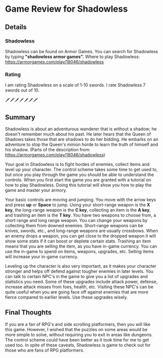 # Game Review for Shadowless

## Details

### Shadowless
Shadowless can be found on Armor Games. You can search for Shadowless by typing **"shadowless armor games".** Where to play Shadowless: https://armorgames.com/play/18046/shadowless

### Rating
I am rating Shadowless on a scale of 1-10 swords. I rate Shadowless 7 swords out of 10.

:dagger::dagger::dagger::dagger::dagger::dagger::dagger:

## Summary
  Shadowless is about an adventurous wanderer that is without a shadow; he doesn't remember much about his past. He later hears that the Queen of Shadows takes those that are shadows to do her bidding. He embarks on an adventure to stop the Queen's minion horde to learn the truth of himself and his shadow. (Parts of the description from: https://armorgames.com/play/18046/shadowless)

  Your goal in Shadowless is to fight hordes of enemies, collect items and level up your character. The control scheme takes some time to get used to, but once you play through the game you should be able to understand the controls. When you first start the game you are granted with a tutorial on how to play Shadowless. Doing this tutorial will show you how to play the game and master your armory.

  Your basic controls are moving and jumping. You move with the arrow keys and press **up** or **Space** to jump. Using your short-range weapon is the **X key**, the long-range weapon is the **C key**, collecting an item is the **A key**, and trashing an item is the **T key**. You have two weapons to choose from, a short range and long range weapon. You can change your weapons by collecting them from downed enemies. Short-range weapons can be knives, swords, etc., and long-range weapons are usually crossbows. When an enemy drops a weapon, you can get close to the dropped weapon it will show some stats if it can boost or deplete certain stats. Trashing an item means that you are selling the item, as you have in-game currency. You can use the in-game to spend on items, weapons, upgrades, etc. Selling items will increase your in-game currency.

  Leveling up the character is also very important, as it makes your character stronger and helps off defend against tougher enemies in later levels. You can talk to certain NPC's in the game to give you a list of upgrades and statistics you need. Some of these upgrades include attack power, defense, increase attack misses from foes, health, etc. Visiting these NPC's can be quite useful when you are going face off against enemies that are more fierce compared to earlier levels. Use these upgrades wisely.

## Final Thoughts
If you are a fan of RPG's and side scrolling platformers, then you will like this game. However, I wished that the puzzles on some areas would be more simple to solve, without requiring you to exit in areas like dungeons. The control scheme could have been better as it took time for me to get used too. In spite of these caveats, Shadowless is game to check out for those who are fans of RPG platformers.
